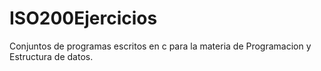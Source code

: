 # ISO200Ejercicios
Conjuntos de programas escritos en c para la materia de Programacion y Estructura de datos.
